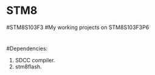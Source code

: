 # STM8
#STM8S103F3
#My working projects on STM8S103F3P6
#
#
#
#
#
#
#Dependencies:
1. SDCC compiler.
2. stm8flash.
